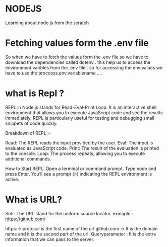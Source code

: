 # NODEJS
Learning about node js from the scratch 


# Fetching values form the .env file 

So when we have to fetch the values form the .env file so we have to download the dependencies
called dotenv . this help us to access the environment varibles from the .env file . so for accessing the env values we have to use the proccess.env.variablename ....

# what is Repl ?


REPL in Node.js stands for Read-Eval-Print Loop. It is an interactive shell environment that allows you to execute JavaScript code and see the results immediately. REPL is particularly useful for testing and debugging small snippets of code quickly.

Breakdown of REPL :-

Read: The REPL reads the input provided by the user.
Eval: The input is evaluated as JavaScript code.
Print: The result of the evaluation is printed to the console.
Loop: The process repeats, allowing you to execute additional commands.

How to Start REPL:
Open a terminal or command prompt.
Type node and press Enter.
You’ll see a prompt (>) indicating the REPL environment is active.


# What is URL?

Sol:- The URL stand for the uniform source locator.
exmaple : https://github.com/

https:-> protocal is the first name of the url
github.com -> It is the domain name and it is the second part of the url.
Queryparameter : It is the extra information that we can pass to the server.